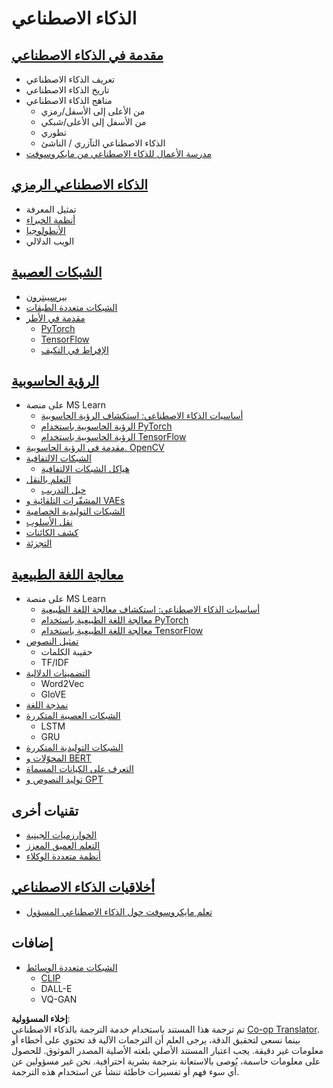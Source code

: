 <!--
CO_OP_TRANSLATOR_METADATA:
{
  "original_hash": "f2f88dbd2debd38e26149b27b1fd272d",
  "translation_date": "2025-08-26T11:20:32+00:00",
  "source_file": "etc/Mindmap.md",
  "language_code": "ar"
}
-->
# الذكاء الاصطناعي

## [مقدمة في الذكاء الاصطناعي](https://github.com/microsoft/AI-For-Beginners/blob/main/lessons/1-Intro/README.md)
 - تعريف الذكاء الاصطناعي
 - تاريخ الذكاء الاصطناعي
 - مناهج الذكاء الاصطناعي
     - من الأعلى إلى الأسفل/رمزي
     - من الأسفل إلى الأعلى/شبكي
     - تطوري
     - الذكاء الاصطناعي التآزري / الناشئ
 - [مدرسة الأعمال للذكاء الاصطناعي من مايكروسوفت](https://www.microsoft.com/ai/ai-business-school/?WT.mc_id=academic-77998-cacaste)

## [الذكاء الاصطناعي الرمزي](https://github.com/microsoft/AI-For-Beginners/blob/main/lessons/2-Symbolic/README.md)
 - تمثيل المعرفة
 - [أنظمة الخبراء](https://github.com/microsoft/AI-For-Beginners/blob/main/lessons/2-Symbolic/Animals.ipynb)
 - [الأنطولوجيا](https://github.com/microsoft/AI-For-Beginners/blob/main/lessons/2-Symbolic/FamilyOntology.ipynb)
 - الويب الدلالي

## [الشبكات العصبية](https://github.com/microsoft/AI-For-Beginners/blob/main/lessons/3-NeuralNetworks/README.md)
 - [بيرسيبترون](https://github.com/microsoft/AI-For-Beginners/blob/main/lessons/3-NeuralNetworks/03-Perceptron/README.md)
 - [الشبكات متعددة الطبقات](https://github.com/microsoft/AI-For-Beginners/blob/main/lessons/3-NeuralNetworks/04-OwnFramework/README.md)
 - [مقدمة في الأطر](https://github.com/microsoft/AI-For-Beginners/blob/main/lessons/3-NeuralNetworks/05-Frameworks/README.md)
   - [PyTorch](https://github.com/microsoft/AI-For-Beginners/blob/main/lessons/3-NeuralNetworks/05-Frameworks/IntroPyTorch.ipynb)
   - [TensorFlow](https://github.com/microsoft/AI-For-Beginners/blob/main/lessons/3-NeuralNetworks/05-Frameworks/IntroKerasTF.md)
   - [الإفراط في التكيف](https://github.com/microsoft/AI-For-Beginners/blob/main/lessons/3-NeuralNetworks/05-Frameworks/Overfitting.md)

## [الرؤية الحاسوبية](https://github.com/microsoft/AI-For-Beginners/blob/main/lessons/4-ComputerVision/README.md)
 - على منصة MS Learn
    - [أساسيات الذكاء الاصطناعي: استكشاف الرؤية الحاسوبية](https://docs.microsoft.com/learn/paths/explore-computer-vision-microsoft-azure/?WT.mc_id=academic-77998-cacaste)
    - [الرؤية الحاسوبية باستخدام PyTorch](https://docs.microsoft.com/learn/modules/intro-computer-vision-pytorch/?WT.mc_id=academic-77998-cacaste)
    - [الرؤية الحاسوبية باستخدام TensorFlow](https://docs.microsoft.com/learn/modules/intro-computer-vision-TensorFlow/?WT.mc_id=academic-77998-cacaste)
 - [مقدمة في الرؤية الحاسوبية. OpenCV](https://github.com/microsoft/AI-For-Beginners/blob/main/lessons/4-ComputerVision/06-IntroCV/README.md)
 - [الشبكات الالتفافية](https://github.com/microsoft/AI-For-Beginners/blob/main/lessons/4-ComputerVision/07-ConvNets/README.md)
   - [هياكل الشبكات الالتفافية](https://github.com/microsoft/AI-For-Beginners/blob/main/lessons/4-ComputerVision/07-ConvNets/CNN_Architectures.md)
 - [التعلم بالنقل](https://github.com/microsoft/AI-For-Beginners/blob/main/lessons/4-ComputerVision/08-TransferLearning/README.md)
   - [حيل التدريب](https://github.com/microsoft/AI-For-Beginners/blob/main/lessons/4-ComputerVision/08-TransferLearning/TrainingTricks.md)
 - [المشفّرات التلقائية و VAEs](https://github.com/microsoft/AI-For-Beginners/blob/main/lessons/4-ComputerVision/09-Autoencoders/README.md)
 - [الشبكات التوليدية الخصامية](https://github.com/microsoft/AI-For-Beginners/blob/main/lessons/4-ComputerVision/10-GANs/README.md)
 - [نقل الأسلوب](https://github.com/microsoft/AI-For-Beginners/blob/main/lessons/4-ComputerVision/10-GANs/StyleTransfer.ipynb)
 - [كشف الكائنات](https://github.com/microsoft/AI-For-Beginners/blob/main/lessons/4-ComputerVision/11-ObjectDetection/README.md)
 - [التجزئة](https://github.com/microsoft/AI-For-Beginners/blob/main/lessons/4-ComputerVision/12-Segmentation/README.md)
 
## [معالجة اللغة الطبيعية](https://github.com/microsoft/AI-For-Beginners/blob/main/lessons/5-NLP/README.md)
 - على منصة MS Learn
    - [أساسيات الذكاء الاصطناعي: استكشاف معالجة اللغة الطبيعية](https://docs.microsoft.com/learn/paths/explore-natural-language-processing/?WT.mc_id=academic-77998-cacaste)
    - [معالجة اللغة الطبيعية باستخدام PyTorch](https://docs.microsoft.com/learn/modules/intro-natural-language-processing-pytorch/?WT.mc_id=academic-77998-cacaste)
    - [معالجة اللغة الطبيعية باستخدام TensorFlow](https://docs.microsoft.com/learn/modules/intro-natural-language-processing-TensorFlow/?WT.mc_id=academic-77998-cacaste)
 - [تمثيل النصوص](https://github.com/microsoft/AI-For-Beginners/blob/main/lessons/5-NLP/13-TextRep/README.md)
    - حقيبة الكلمات
    - TF/IDF
 - [التضمينات الدلالية](https://github.com/microsoft/AI-For-Beginners/blob/main/lessons/5-NLP/14-Embeddings/README.md)
    - Word2Vec
    - GloVE
 - [نمذجة اللغة](https://github.com/microsoft/AI-For-Beginners/blob/main/lessons/5-NLP/15-LanguageModeling)
 - [الشبكات العصبية المتكررة](https://github.com/microsoft/AI-For-Beginners/blob/main/lessons/5-NLP/16-RNN/README.md)
     - LSTM
     - GRU
 - [الشبكات التوليدية المتكررة](https://github.com/microsoft/AI-For-Beginners/blob/main/lessons/5-NLP/17-GenerativeNetworks/README.md)
 - [المحوّلات و BERT](https://github.com/microsoft/AI-For-Beginners/blob/main/lessons/5-NLP/18-Transformers/README.md)
 - [التعرف على الكيانات المسماة](https://github.com/microsoft/AI-For-Beginners/blob/main/lessons/5-NLP/19-NER/README.md)
 - [توليد النصوص و GPT](https://github.com/microsoft/AI-For-Beginners/blob/main/lessons/5-NLP/20-LanguageModels/README.md)

## تقنيات أخرى
 - [الخوارزميات الجينية](https://github.com/microsoft/AI-For-Beginners/blob/main/lessons/6-Other/21-GeneticAlgorithms/README.md)
 - [التعلم العميق المعزز](https://github.com/microsoft/AI-For-Beginners/blob/main/lessons/6-Other/22-DeepRL/README.md)
 - [أنظمة متعددة الوكلاء](https://github.com/microsoft/AI-For-Beginners/blob/main/lessons/6-Other/23-MultiagentSystems/README.md)

## [أخلاقيات الذكاء الاصطناعي](https://github.com/microsoft/AI-For-Beginners/blob/main/lessons/7-Ethics/README.md)
 - [تعلم مايكروسوفت حول الذكاء الاصطناعي المسؤول](https://docs.microsoft.com/learn/paths/responsible-ai-business-principles/?WT.mc_id=academic-77998-cacaste)

## إضافات
 - [الشبكات متعددة الوسائط](https://github.com/microsoft/AI-For-Beginners/blob/main/lessons/X-Extras/X1-MultiModal/README.md)
   - [CLIP](https://github.com/microsoft/AI-For-Beginners/blob/main/lessons/X-Extras/X1-MultiModal/Clip.ipynb)
   - DALL-E
   - VQ-GAN

**إخلاء المسؤولية**:  
تم ترجمة هذا المستند باستخدام خدمة الترجمة بالذكاء الاصطناعي [Co-op Translator](https://github.com/Azure/co-op-translator). بينما نسعى لتحقيق الدقة، يرجى العلم أن الترجمات الآلية قد تحتوي على أخطاء أو معلومات غير دقيقة. يجب اعتبار المستند الأصلي بلغته الأصلية المصدر الموثوق. للحصول على معلومات حاسمة، يُوصى بالاستعانة بترجمة بشرية احترافية. نحن غير مسؤولين عن أي سوء فهم أو تفسيرات خاطئة تنشأ عن استخدام هذه الترجمة.